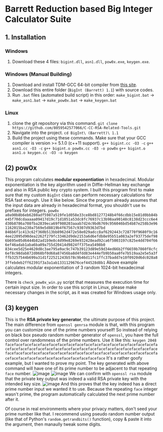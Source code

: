 # Barrett Reduction based Big Integer Calculator Suite

## 1. Installation
### Windows
 1. Download these 4 files: `bigint.dll`, `asn1.dll`, `pow0x.exe`, `keygen.exe`.
### Windows (Manual Building)
 1. Download and install TDM-GCC 64-bit compiler from [this site](https://jmeubank.github.io/tdm-gcc/download/).
 2. Download this entire folder (`BigInt (Barrett) 1.1`) with source codes.
 3. Run `.bat` files (automated build script) in this order:
   `make_bigint.bat` -> `make_asn1.bat` -> `make_pow0x.bat` -> `make_keygen.bat`
### Linux
 1. clone the git repository via this command.
   `git clone https://github.com/8059542577066/C-CC-RSA-Related-Tools.git`
 2. Navigate into the project.
   `cd BigInt\ (Barrett)\ 1.1`
 3. Build the project using these commands. Make sure that your GCC compiler is version >= 5.1.0 (c++11 support).
   `g++ bigint.cc -O3 -c`
   `g++ asn1.cc -O3 -c`
   `g++ bigint.o pow0x.cc -O3 -o pow0x`
   `g++ bigint.o asn1.o keygen.cc -O3 -o keygen`

## (2) pow0x
 This program calculates **modular exponentiation** in hexadecimal. Modular exponentiation is the key algorithm used in Diffie-Hellman key exchange and also in RSA public key crypto system. I built this program first to make sure that my custom `BigInt` class can perform necessary calculations for RSA fast enough.
 Use it like below. Since the program already assumes that the input data are already in hexadecimal format, you shouldn't use `0x` prefixes for integers.
   `pow0x a0a90b8b6eb6280adf5987a519fe1d058e33ce8bd81277248b4f66cdbb15e81d0bb84be45f70dcdaaaaa09417d19c71d1051a53dc8fc76937c13b98aa90148c8138d23ccc6e4d30b8786a708fba2839eca69f980203aaab7d24c9bd6769c956046bd54b87e258b3e961162015ba230a7569e5d8819b4f67567c9307d9363d7bd 846b6f1c413c62f360b513bb8962d472e58e029adcc8af6292443c728770f9680f9c164ee22095d90dea2262f279fc33462d9de2153a6d6efdb8e95b51a083a2ef93775def986b695e05d6444b82ad1b9e8c4d99e8269e932428ead92ca6f5003197c825e4dd704f666ef46adab1aba6ba09a755d20414d9824ff375ea5498b0 834cee5d25e4620d8c3ae795a9ac9c747b39123d89e59d34ed66b2ff6659b7860f8cfc6ef8c98dab872d068bf0d68a87456ba8d4fdd83e444efb9b50aa0fe7b519aa2e5e5a3fffb3257544b699a31d1f22521243b578c9b46d11fc1ffc37badd7e10f0920d6dc028a83ffebdeb2ff62391f3a3a1ab1331129676cef44528d8b1`
 Above example calculates modular exponentiation of 3 random 1024-bit hexadecimal integers.

 There is `check_pow0x_win.py` script that measures the execution time for certain input size. In order to use this script in Linux, please make necessary changes in the script, as it was created for Windows usage only.

## (3) keygen
 This is the **RSA private key generator**, the ultimate purpose of this project. The main difference from `openssl genrsa` module is that, with this program you can customize one of the prime numbers yourself! So instead of relying on black box pseudo random number generator of `openssl`, you have the full control over randomness of the prime numbers.
 Use it like this:
   `keygen 2048 facefacefacefacefacefacefacefacefacefacefacefacefacefacefacefacefacefacefacefacefacefacefacefacefacefacefacefacefacefacefacefacefacefacefacefacefacefacefacefacefacefacefacefacefacefacefacefacefacefacefacefacefacefacefacefacefacefacefacefacefacefacefaceface`
 It's a rather goofy example, but I wanted to prove my point. The key generated with above command will have one of its prime number to be adjacent to that repeating `face` number.
   ![image](https://github.com/user-attachments/assets/dd8051c7-83e5-4592-a148-a79ebf277dee)
   ![image](https://github.com/user-attachments/assets/8e639945-c0fc-454f-991b-fb2867123819)
 We can confirm with `openssl rsa` module that the private key output was indeed a valid RSA private key with the intended key size.
   ![image](https://github.com/user-attachments/assets/19866b03-9edc-430c-9384-2ca758a7e97d)
 And this proves that the key indeed has a direct prime number input we wanted it to use. Because the repeating `face` integer wasn't prime, the program automatically calculated the next prime number after it.

 Of course in real environments where your privacy matters, don't seed your prime number like that. I recommend using pseudo random number output (like that of Python's `random.getrandbits()` function), copy & paste it into the argument, then manaully tweak some digits.
